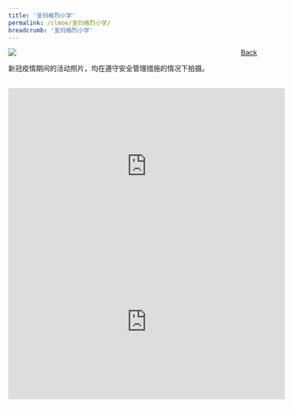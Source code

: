 ```yaml
---
title: '圣玛格烈小学'
permalink: /clmoe/圣玛格烈小学/
breadcrumb: '圣玛格烈小学'
---
```


<!-- Global site tag (gtag.js) - Google Ads: 726049306 -->
<script async src="https://www.googletagmanager.com/gtag/js?id=AW-726049306"></script>
<script>
  window.dataLayer = window.dataLayer || [];
  function gtag(){dataLayer.push(arguments);}
  gtag('js', new Date());

  gtag('config', 'AW-726049306');
</script>
<a href="/exhibits/华文学习展示区-chinese-exhibitions-d/schools/" style="float:right;">Back</a>
 <img src="/images/MTLS2021-St.-Margaret_CL.jpg"> <br/>
 <p style="font-family: KaiTi;">新冠疫情期间的活动照片，均在遵守安全管理措施的情况下拍摄。</p><br/>
 
 <div class="video-container">
  <iframe width="560" height="315" src=" https://www.youtube.com/embed/TBa0GnPoS1I " frameborder="0" allow="accelerometer; autoplay; encrypted-media; gyroscope; picture-in-picture" allowfullscreen></iframe>
</div>

<div class="video-container">
  <iframe width="560" height="315" src=" https://www.youtube.com/embed/FqRNitCPN-U " frameborder="0" allow="accelerometer; autoplay; encrypted-media; gyroscope; picture-in-picture" allowfullscreen></iframe>
</div>

<div class="btntop"><a href="#top" style="text-decoration:none;"><span style="color:white"><b>Top</b></span></a></div>
